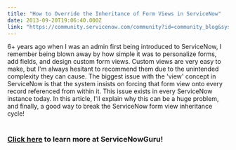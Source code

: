 ```yaml
---
title: "How to Override the Inheritance of Form Views in ServiceNow"
date: 2013-09-20T19:06:40.000Z
link: "https://community.servicenow.com/community?id=community_blog&sys_id=ad5d6629dbd0dbc01dcaf3231f961988"
---
```

<p>6+ years ago when I was an admin first being introduced to ServiceNow, I remember being blown away by how simple it was to personalize forms, add fields, and design custom form views. Custom views are very easy to make, but I'm always hesitant to recommend them due to the unintended complexity they can cause. The biggest issue with the 'view' concept in ServiceNow is that the system insists on forcing that form view onto every record referenced from within it. This issue exists in every ServiceNow instance today. In this article, I'll explain why this can be a huge problem, and finally, a good way to break the ServiceNow form view inheritance cycle!<br /><br /><h3><a href="http://www.servicenowguru.com/scripting/client-scripts-scripting/overriding-servicenow-form-view-inheritance/"><b>Click here</b></a> to learn more at ServiceNowGuru!</h3><br /><!--break--></p>